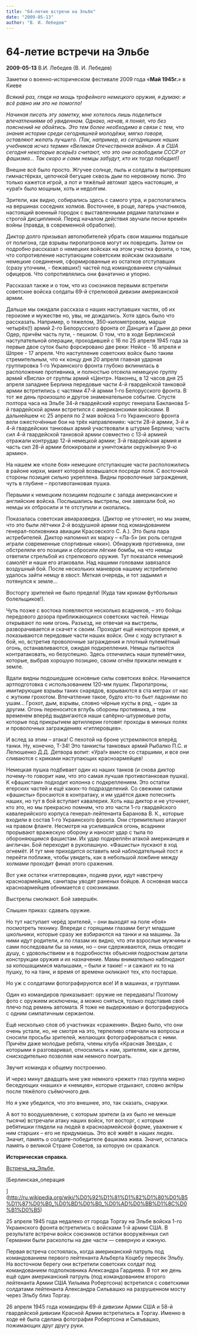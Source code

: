 ```yaml
---
title: "64-летие встречи на Эльбе"
date: "2009-05-13"
author: "В. И. Лебедев"
---
```


# 64-летие встречи на Эльбе

**2009-05-13** В.И. Лебедев (В. И. Лебедев)

Заметки о военно-историческом фестивале 2009 года «**Май 1945г.**» в Киеве

*Всякий раз, глядя на мощь трофейного немецкого оружия, я думаю: и всё равно им это не помогло!*

*Начиная писать эту заметку, мне хотелось лишь поделиться впечатлениями об увиденном. Однако, начав, я понял, что без пояснений не обойтись. Это тем более необходимо в связи с тем, что знания истории среди сегодняшней молодёжи, мягко говоря, оставляют желать лучшего. (Так, например, из сегодняшних наших учебников исчез термин «Великая Отечественная война». А в США сегодня некоторые всерьёз считают, что это они освободили СССР от фашизма... Так скоро и сами немцы забудут, кто их тогда победил!)*

Внешне всё было просто. Жгучее солнце, пыль и солдаты в выгоревших гимнастёрках, цепочкой бегущие сквозь дым по неровному полю. Это только кажется игрой, а пот и тяжёлый автомат здесь настоящие, и «ура!» было мощным, хоть и недолгим.

Зрители, как видно, собирались здесь с самого утра, и располагались на вершинах соседних холмов. Восточнее, в роще, лагерь участников, настоящий военный городок с выставленными рядами палатками и строгой дисциплиной. Перед началом действия звучали песни времён войны (правда, в современной обработке).

Диктор долго призывал автолюбителей убрать свои машины подальше от полигона, где взрывы пиропатронов могут их повредить. Затем он подробно рассказал о немецких войсках на этом участка фронта, о том, что сопротивление наступающим советским войскам оказывали немецкие соединения, сформированные из остатков отступавших (сразу уточним, - бежавших!) частей под командованием случайных офицеров. Что сопротивлялись они фанатично и упорно.

Рассказал также и о том, что из союзников первыми встретили советские войска солдаты 69-й стрелковой дивизии американской армии.

Дальше мы ожидали рассказа о наших наступавших частях, об их героизме и мужестве но, увы, не дождались. Хотя здесь было что рассказать. Например, о тяжелом, 350-километровом, марше четырёх(!) армий 2-го Белорусского фронта от Данцига и Гдыни до реки Одер, причём часть пути, - пешком. О том, что в ходе Берлинской наступательной операции, проходившей с 16 по 25 апреля 1945 года за первые двое суток было форсировано две реки: Нейсе - 16 апреля и Шпрее - 17 апреля. Что наступление советских войск было таким стремительным, что «к концу дня 20 апреля главная ударная группировка 1-го Украинского фронта глубоко вклинилась в расположение противника, и полностью отсекла немецкую группу армий «Висла» от группы армий «Центр». Наконец, в 12 часов дня 25 апреля западнее Берлина передовые части 4-й гвардейской танковой армии встретились с частями 47-й армии 1-го Белорусского фронта. В тот же день произошло и другое знаменательное событие. Спустя полтора часа на Эльбе 34-й гвардейский корпус генерала Бакланова 5-й гвардейской армии встретился с американскими войсками. В дальнейшем «с 25 апреля по 2 мая войска 1-го Украинского фронта вели ожесточённые бои на трёх направлениях: части 28-й армии, 3-й и 4-й гвардейских танковых армий участвовали в штурме Берлина; часть сил 4-й гвардейской танковой армии совместно с 13-й армией отражали контрудар 12-й немецкой армии; 3-й гвардейская армия и часть сил 28-й армии блокировали и уничтожали окружённую 9-ю армию».

На нашем же «поле боя» немецкие отступающие части расположились в районе кирхи, макет которой возвышался посреди поля. С восточной стороны позиция сильно укреплена. Видны проволочные заграждения, чуть в глубине – противотанковая пушка.

Первыми к немецким позициям подошли с запада американские и английские войска. Послышались выстрелы, они завязали бой, но немцы их отбросили и те отступили и окопались.

Показалась советская авиаразведка. (Диктор не уточняет, но мы знаем, что это были лётчики 2-й воздушной армии под командованием генерал-полковника авиации Красовского С. А.). Это была пара истребителей. Диктор напомнил их марку – «Ла-5» (их роль сегодня играли современные спортивные «яки»). Обнаружив противника, они обстреляли его позиции и сбросили лёгкие бомбы, на что немцы ответили стрельбой из стрелкового оружия. Тут показался немецкий самолёт и наши его атаковали. Над нашими головами завязался воздушный бой. После нескольких маневров нашему истребителю удалось зайти немцу в хвост. Меткая очередь, и тот задымил и потянулся к земле...

Восторгу зрителей не было предела! (Куда там крикам футбольных болельщиков!).

Чуть позже с востока появляются несколько всадников, – это бойцы передового дозора приближающихся советских частей. Немцы открывают по ним огонь. Разъезд, не отвечая на выстрелы, разворачивается и скачет к своим. Проходит ещё некоторое время, и показываются передовые части наших войск. Они с ходу вступают в бой, но, встретив проволочные заграждения и плотный пулемётный огонь, останавливаются, ожидая подкрепления. Немцы пытаются контратаковать, но безуспешно. Здесь отличились наши пулемётчики, которые, выбрав хорошую позицию, своим огнём прижали немцев к земле.

Вдали видны подошедшие основные силы советских войск. Начинается артподготовка с использованием 120-мм пушек. Пиропатроны, имитирующие взрывы таких снарядов, взрываются в ста метрах от нас с жутким грохотом. Впечатление такое, будто кто-то бьет ладонями по ушам... Грохот, дым, взрывы, словно чёрные кусты в ряд, – один за другим. Огонь переносится вглубь обороны противника, а тем временем вперёд выдвигаются наши сапёрно-штурмовые роты, которые под прикрытием артиллерии готовят проходы в минных полях и проволочных заграждениях «гитлеровцев».

И вслед за этим – атака! С пехотой на броне устремляются вперёд танки. Ну, конечно, Т-34! Это танкисты танковых армий Рыбалко П.С. и Лелюшенко Д.Д. Детвора вопит: «Ура!» вместе со старшими, и все они сливаются с криками наступающих красноармейцев!

Немецкая пушка подбивает один из наших танков (и снова диктор почему-то говорит нам, что это самая лучшая противотанковая пушка). К «фашистам» подходит колонна с подкреплением. Это остатки егерских частей и ещё каких-то подразделений. Со свежими силами «фашисты» бросаются в контратаку, и им удаётся даже потеснить наших, но тут в бой вступает кавалерия. Хоть наш диктор и не уточняет, кто это, но мы прекрасно помним, что это части 1-го гвардейского кавалерийского корпуса генерал-лейтенанта Баранова В. К., которые входили в состав 1-го Украинского фронта. Они стремительно атакуют на правом фланге. Несмотря на усилившийся огонь, всадники прорывают вражескую оборону и наносят удар с тыла по обороняющимся фашистам. Их удар подкреплён атакой американцев и англичан. Бой переходит в рукопашную. «Фашисты» пускают в ход огнемёт. И тут мне приходится оставить мой наблюдательный пост и перейти поближе, чтобы увидеть, как в небольшой ложбине между холмами проходит финал этого сражения.

Вот уже остатки «гитлеровцев», подняв руки, идут навстречу красноармейцам, санитары уводят раненых бойцов. А основная масса красноармейцев обнимается с союзниками.

Выстрелы смолкают. Бой завершён.

Слышен приказ: сдавать оружие.

Но тут наступает черёд зрителей, – они выходят на поле «боя» посмотреть технику. Впереди с горящими глазами бегут младшие школьники, которые сразу же взбираются на танки и на машины. За ними идут родители, и по глазам их видно, что эти взрослые мужчины и сами последовали бы за ними, но – они сдерживаются, лишь отводят душу, с удовольствием и в подробностях объясняя подросткам детали конструкции оружия и их назначение. Мамы внимательно наблюдают за копошащимися малышами, – были и такие! – и сажают их то на пушку, то на танк, и время от времени окликают тех, кто постарше.

Но уж с солдатами фотографируются все! И в машинах, и группами.

Один из командиров приказывает: оружие не передавать! Поэтому фото с оружием исключены, а можно сняться, только подставив своё плечо под ремень автомата. Я тоже не выдерживаю и фотографируюсь с одним симпатичным сержантом.

Ещё несколько слов об участниках «сражения». Видно было, что они очень устали, но, не смотря на это, терпеливо отвечали на вопросы и сносили просьбы зрителей, желающих фотографироваться с ними. Причём даже молодые ребята, члены клуба «Красная Звезда», с которыми я разговаривал, относились к нам, зрителям, как к детям, снисходительно позволяя нам немного поиграть.

Звучит команда к общему построению.

И через минут двадцать мне уже немного «режет» глаз группа мирно беседующих «наших» и «немцев», которые отдыхают, словно актёры после тяжёлого съёмочного дня.

Но я уже убедился, что это внешнее, это, так сказать, снаружи.

А вот то воодушевление, с которым зрители (а их было не меньше тысячи) встречали атаку наших войск, тот восторг, с которым ребятишки глядели на людей в красноармейской форме, уважение к ним старших – его не придумаешь. Это всё живёт в наших людях. Значит, память о солдате-победителе фашизма жива. Значит, осталась память о великой Стране Советов, за которую он сражался.

**Историческая справка.**

[Встреча_на_Эльбе, ](http://ru.wikipedia.org/wiki/%D0%92%D1%81%D1%82%D1%80%D0%B5%D1%87%D0%B0_%D0%BD%D0%B0_%D0%AD%D0%BB%D1%8C%D0%B1%D0%B5)

[Берлинская_операция

](http://ru.wikipedia.org/wiki/%D0%92%D1%81%D1%82%D1%80%D0%B5%D1%87%D0%B0_%D0%BD%D0%B0_%D0%AD%D0%BB%D1%8C%D0%B1%D0%B5)

25 апреля 1945 года недалеко от города Торгау на Эльбе войска 1-го Украинского фронта встретились с войсками 1-й армии США. В результате встречи войск союзников остатки вооружённых сил Германии были расколоты на две части — северную и южную.

Первая встреча состоялась, когда американский патруль под командованием первого лейтенанта Альберта Коцебу пересёк Эльбу. На восточном берегу они встретили советских солдат под командованием подполковника Александра Гардиева. В тот же день ещё один американский патруль (под командованием второго лейтенанта Армии США Уильяма Робертсона) встретился с советскими солдатами лейтенанта Александра Сильвашко на разрушенном мосту через Эльбу близ Торгау.

26 апреля 1945 года командиры 69-й дивизии Армии США и 58-й гвардейской дивизии Красной Армии встретились в Торгау. Именно в ходе её была сделана фотография Робертсона и Сильвашко, пожимающих друг другу руки.